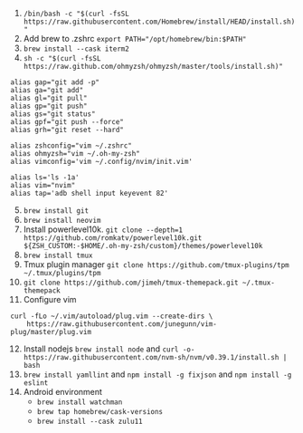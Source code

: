 
1. `/bin/bash -c "$(curl -fsSL https://raw.githubusercontent.com/Homebrew/install/HEAD/install.sh)"`
2. Add brew to .zshrc `export PATH="/opt/homebrew/bin:$PATH"`
3. `brew install --cask iterm2`
4. `sh -c "$(curl -fsSL https://raw.github.com/ohmyzsh/ohmyzsh/master/tools/install.sh)"`
```
alias gap="git add -p"
alias ga="git add"
alias gl="git pull"
alias gp="git push"
alias gs="git status"
alias gpf="git push --force"
alias grh="git reset --hard"

alias zshconfig="vim ~/.zshrc"
alias ohmyzsh="vim ~/.oh-my-zsh"
alias vimconfig='vim ~/.config/nvim/init.vim'

alias ls='ls -1a'
alias vim="nvim"
alias tap='adb shell input keyevent 82'
```

5. `brew install git`
6. `brew install neovim`
7. Install powerlevel10k. `git clone --depth=1 https://github.com/romkatv/powerlevel10k.git ${ZSH_CUSTOM:-$HOME/.oh-my-zsh/custom}/themes/powerlevel10k`
8. `brew install tmux`
9. Tmux plugin manager `git clone https://github.com/tmux-plugins/tpm ~/.tmux/plugins/tpm`
10. `git clone https://github.com/jimeh/tmux-themepack.git ~/.tmux-themepack`
11. Configure vim 
```
curl -fLo ~/.vim/autoload/plug.vim --create-dirs \
    https://raw.githubusercontent.com/junegunn/vim-plug/master/plug.vim
```
12. Install nodejs `brew install node` and `curl -o- https://raw.githubusercontent.com/nvm-sh/nvm/v0.39.1/install.sh | bash`
13. `brew install yamllint` and `npm install -g fixjson` and `npm install -g eslint`
14. Android environment
    * `brew install watchman`
    * `brew tap homebrew/cask-versions`
    * `brew install --cask zulu11`

